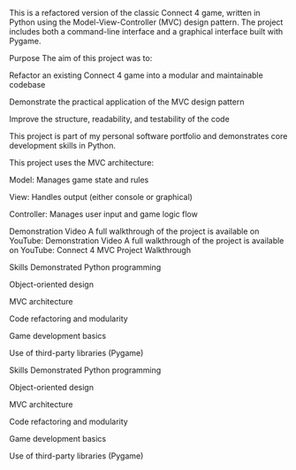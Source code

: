 This is a refactored version of the classic Connect 4 game, written in Python using the Model-View-Controller (MVC) design pattern. The project includes both a command-line interface and a graphical interface built with Pygame.

Purpose
The aim of this project was to:

Refactor an existing Connect 4 game into a modular and maintainable codebase

Demonstrate the practical application of the MVC design pattern

Improve the structure, readability, and testability of the code

This project is part of my personal software portfolio and demonstrates core development skills in Python.

This project uses the MVC architecture:

Model: Manages game state and rules

View: Handles output (either console or graphical)

Controller: Manages user input and game logic flow

Demonstration Video
A full walkthrough of the project is available on YouTube:
Demonstration Video
A full walkthrough of the project is available on YouTube:
Connect 4 MVC Project Walkthrough

Skills Demonstrated
Python programming

Object-oriented design

MVC architecture

Code refactoring and modularity

Game development basics

Use of third-party libraries (Pygame)

Skills Demonstrated
Python programming

Object-oriented design

MVC architecture

Code refactoring and modularity

Game development basics

Use of third-party libraries (Pygame)
